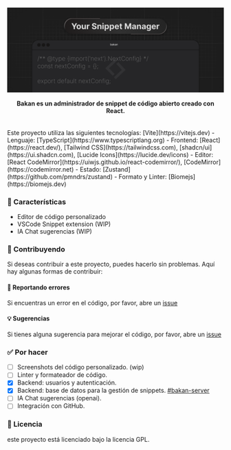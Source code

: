 ![bakan](/public/banner.png)
<div align="center"><b>Bakan es un administrador de snippet de código abierto creado con React.</b></div>
<br>
<br>
Este proyecto utiliza las siguientes tecnologías:
[Vite](https://vitejs.dev)
- Lenguaje: [TypeScript](https://www.typescriptlang.org)
- Frontend: [React](https://react.dev/), [Tailwind CSS](https://tailwindcss.com), [shadcn/ui](https://ui.shadcn.com), [Lucide Icons](https://lucide.dev/icons)
- Editor: [React CodeMirror](https://uiwjs.github.io/react-codemirror/), [CodeMirror](https://codemirror.net)
- Estado: [Zustand](https://github.com/pmndrs/zustand)
- Formato y Linter: [Biomejs](https://biomejs.dev)

### 🌟 Características

- Editor de código personalizado
- VSCode Snippet extension (WIP)
- IA Chat sugerencias (WIP)

### 📝 Contribuyendo

Si deseas contribuir a este proyecto, puedes hacerlo sin problemas. Aquí hay algunas formas de contribuir:

#### 🐛 Reportando errores

Si encuentras un error en el código, por favor, abre un [issue](https://github.com/jsstoni/bakan/issues/new)

#### 💡 Sugerencias

Si tienes alguna sugerencia para mejorar el código, por favor, abre un [issue](https://github.com/jsstoni/bakan/issues/new)


### ✅ Por hacer

- [ ] Screenshots del código personalizado. (wip)
- [ ] Linter y formateador de código.
- [x] Backend: usuarios y autenticación.
- [x] Backend: base de datos para la gestión de snippets. [#bakan-server](https://github.com/jsstoni/bakan-server)
- [ ] IA Chat sugerencias (openai).
- [ ] Integración con GitHub.

### 📜 Licencia
este proyecto está licenciado bajo la licencia GPL.
